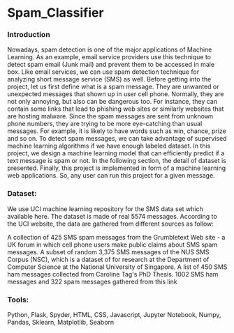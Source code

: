 # Spam_Classifier
### Introduction
Nowadays, spam detection is one of the major applications of Machine Learning. As an example, email service providers use this technique to detect spam email (Junk mail) and prevent them to be accessed in male box. Like email services, we can use spam detection technique for analyzing short message service (SMS) as well. Before getting into the project, let us first define what is a spam message. They are unwanted or unexpected messages that shown up in user cell phone. Normally, they are not only annoying, but also can be dangerous too. For instance, they can contain some links that lead to phishing web sites or similarly websites that are hosting malware. Since the spam messages are sent from unknown phone numbers, they are trying to be more eye-catching than usual messages. For example, it is likely to have words such as win, chance, prize and so on. To detect spam messages, we can take advantage of supervised machine learning algorithms if we have enough labeled dataset.
In this project, we design a machine learning model that can efficiently predict if a text message is spam or not. In the following section, the detail of dataset is presented. Finally, this project is implemented in form of a machine learning web applications. So, any user can run this project for a given message.

### Dataset:
We use UCI machine learning repository for the SMS data set which available here. The dataset is made of real 5574 messages. According to the UCI website, the data are gathered from different sources as follow:

A collection of 425 SMS spam messages from the Grumbletext Web site - a UK forum in which cell phone users make public claims about SMS spam messages.
A subset of random 3,375 SMS messages of the NUS SMS Corpus (NSC), which is a dataset of for research at the Department of Computer Science at the National University of Singapore.
A list of 450 SMS ham messages collected from Caroline Tag's PhD Thesis.
1002 SMS ham messages and 322 spam messages gathered from this link

### Tools:
Python, Flask, Spyder, HTML, CSS, Javascript, Jupyter Notebook, Numpy, Pandas, Sklearn, Matplotlib, Seaborn

